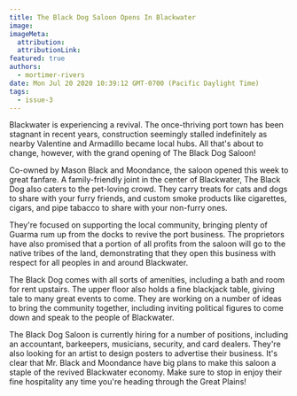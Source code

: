 ```yaml
---
title: The Black Dog Saloon Opens In Blackwater
image:
imageMeta:
  attribution:
  attributionLink:
featured: true
authors: 
  - mortimer-rivers
date: Mon Jul 20 2020 10:39:12 GMT-0700 (Pacific Daylight Time)
tags:
  - issue-3
---
```


Blackwater is experiencing a revival. The once-thriving port town has been stagnant in recent years, 
construction seemingly stalled indefinitely as nearby Valentine and Armadillo became local hubs. 
All that's about to change, however, with the grand opening of The Black Dog Saloon!

Co-owned by Mason Black and Moondance, the saloon opened this week to great fanfare. A 
family-friendly joint in the center of Blackwater, The Black Dog also caters to the pet-loving 
crowd. They carry treats for cats and dogs to share with your furry friends, and custom smoke 
products like cigarettes, cigars, and pipe tabacco to share with your non-furry ones.

They're focused on supporting the local community, bringing plenty of Guarma rum up from the docks 
to revive the port business. The proprietors have also promised that a portion of all profits 
from the saloon will go to the native tribes of the land, demonstrating that they open this 
business with respect for all peoples in and around Blackwater.

The Black Dog comes with all sorts of amenities, including a bath and room for rent upstairs. The 
upper floor also holds a fine blackjack table, giving tale to many great events to come. They 
are working on a number of ideas to bring the community together, including inviting political 
figures to come down and speak to the people of Blackwater.

The Black Dog Saloon is currently hiring for a number of positions, including an accountant, barkeepers, 
musicians, security, and card dealers. They're also looking for an artist to design posters 
to advertise their business. It's clear that Mr. Black and Moondance have big plans to make 
this saloon a staple of the revived Blackwater economy. Make sure to stop in enjoy their fine 
hospitality any time you're heading through the Great Plains!

